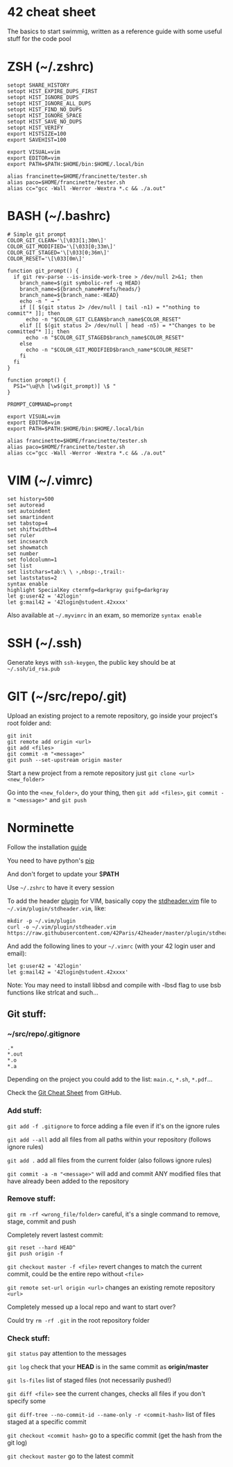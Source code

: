 # 42 cheat sheet

The basics to start swimmig, written as a reference guide with some useful stuff for the code pool

# ZSH (~/.zshrc)

```
setopt SHARE_HISTORY
setopt HIST_EXPIRE_DUPS_FIRST
setopt HIST_IGNORE_DUPS
setopt HIST_IGNORE_ALL_DUPS
setopt HIST_FIND_NO_DUPS
setopt HIST_IGNORE_SPACE
setopt HIST_SAVE_NO_DUPS
setopt HIST_VERIFY
export HISTSIZE=100
export SAVEHIST=100

export VISUAL=vim
export EDITOR=vim
export PATH=$PATH:$HOME/bin:$HOME/.local/bin

alias francinette=$HOME/francinette/tester.sh
alias paco=$HOME/francinette/tester.sh
alias cc="gcc -Wall -Werror -Wextra *.c && ./a.out"
```

# BASH (~/.bashrc)

```
# Simple git prompt
COLOR_GIT_CLEAN='\[\033[1;30m\]'
COLOR_GIT_MODIFIED='\[\033[0;33m\]'
COLOR_GIT_STAGED='\[\033[0;36m\]'
COLOR_RESET='\[\033[0m\]'

function git_prompt() {
  if git rev-parse --is-inside-work-tree > /dev/null 2>&1; then
    branch_name=$(git symbolic-ref -q HEAD)
    branch_name=${branch_name##refs/heads/}
    branch_name=${branch_name:-HEAD}
    echo -n " → "
    if [[ $(git status 2> /dev/null | tail -n1) = *"nothing to commit"* ]]; then
      echo -n "$COLOR_GIT_CLEAN$branch_name$COLOR_RESET"
    elif [[ $(git status 2> /dev/null | head -n5) = *"Changes to be committed"* ]]; then
      echo -n "$COLOR_GIT_STAGED$branch_name$COLOR_RESET"
    else
      echo -n "$COLOR_GIT_MODIFIED$branch_name*$COLOR_RESET"
    fi
  fi
}

function prompt() {
  PS1="\u@\h [\w$(git_prompt)] \$ "
}

PROMPT_COMMAND=prompt

export VISUAL=vim
export EDITOR=vim
export PATH=$PATH:$HOME/bin:$HOME/.local/bin

alias francinette=$HOME/francinette/tester.sh
alias paco=$HOME/francinette/tester.sh
alias cc="gcc -Wall -Werror -Wextra *.c && ./a.out"
```

# VIM (~/.vimrc)

```
set history=500
set autoread
set autoindent
set smartindent
set tabstop=4
set shiftwidth=4
set ruler
set incsearch
set showmatch
set number
set foldcolumn=1
set list
set listchars=tab:\ \ ›,nbsp:·,trail:·
set laststatus=2
syntax enable
highlight SpecialKey ctermfg=darkgray guifg=darkgray
let g:user42 = '42login'
let g:mail42 = '42login@student.42xxxx'
```

Also available at `~/.myvimrc` in an exam, so memorize `syntax enable`

# SSH (~/.ssh)

Generate keys with `ssh-keygen`, the public key should be at `~/.ssh/id_rsa.pub`

# GIT (~/src/repo/.git)

Upload an existing project to a remote repository, go inside your project's root folder and:

```
git init
git remote add origin <url>
git add <files>
git commit -m "<message>"
git push --set-upstream origin master
```

Start a new project from a remote repository just `git clone <url> <new_folder>`

Go into the `<new_folder>`, do your thing, then `git add <files>`, `git commit -m "<message>"` and `git push`

# Norminette

Follow the installation [guide](https://github.com/42School/norminette)

You need to have python's [pip](https://pip.pypa.io/en/stable/installation/)

And don't forget to update your $**PATH**

Use `~/.zshrc` to have it every session

To add the header [plugin](https://github.com/42Paris/42header) for VIM, basically copy the [stdheader.vim](https://raw.githubusercontent.com/42Paris/42header/master/plugin/stdheader.vim) file to `~/.vim/plugin/stdheader.vim`, like:

```
mkdir -p ~/.vim/plugin
curl -o ~/.vim/plugin/stdheader.vim https://raw.githubusercontent.com/42Paris/42header/master/plugin/stdheader.vim
```

And add the following lines to your `~/.vimrc` (with your 42 login user and email):

```
let g:user42 = '42login'
let g:mail42 = '42login@student.42xxxx'
```

Note: You may need to install libbsd and compile with -lbsd flag to use bsb functions like strlcat and such...

## Git stuff:

### ~/src/repo/.gitignore
```
.*
*.out
*.o
*.a
```

Depending on the project you could add to the list: `main.c`, `*.sh`, `*.pdf`...

Check the [Git Cheat Sheet](https://education.github.com/git-cheat-sheet-education.pdf) from GitHub.

### Add stuff:

`git add -f .gitignore` to force adding a file even if it's on the ignore rules

`git add --all` add all files from all paths within your repository (follows ignore rules)

`git add .` add all files from the current folder (also follows ignore rules)

`git commit -a -m "<message>"` will add and commit ANY modified files that have already been added to the repository

### Remove stuff:

`git rm -rf <wrong_file/folder>` careful, it's a single command to remove, stage, commit and push

Completely revert lastest commit:
```
git reset --hard HEAD^
git push origin -f
```

`git checkout master -f <file>` revert changes to match the current commit, could be the entire repo without `<file>`

`git remote set-url origin <url>` changes an existing remote repository `<url>`

Completely messed up a local repo and want to start over?

Could try `rm -rf .git` in the root repository folder

### Check stuff:

`git status` pay attention to the messages
 
`git log` check that your __HEAD__ is in the same commit as __origin/master__

`git ls-files` list of staged files (not necessarily pushed!)

`git diff <file>` see the current changes, checks all files if you don't specify some

`git diff-tree --no-commit-id --name-only -r <commit-hash>` list of files staged at a specific commit

`git checkout <commit hash>` go to a specific commit (get the hash from the git log)

`git checkout master` go to the latest commit
